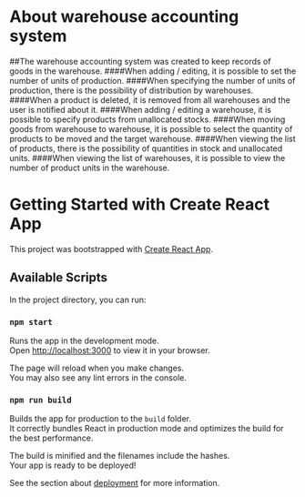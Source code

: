# About warehouse accounting system

##The warehouse accounting system was created to keep records of goods in the warehouse.
####When adding / editing, it is possible to set the number of units of production.
####When specifying the number of units of production, there is the possibility of distribution by warehouses.
####When a product is deleted, it is removed from all warehouses and the user is notified about it.
####When adding / editing a warehouse, it is possible to specify products from unallocated stocks.
####When moving goods from warehouse to warehouse, it is possible to select the quantity of products to be moved and the target warehouse.
####When viewing the list of products, there is the possibility of quantities in stock and unallocated units.
####When viewing the list of warehouses, it is possible to view the number of product units in the warehouse.

# Getting Started with Create React App

This project was bootstrapped with [Create React App](https://github.com/facebook/create-react-app).

## Available Scripts

In the project directory, you can run:

### `npm start`

Runs the app in the development mode.\
Open [http://localhost:3000](http://localhost:3000) to view it in your browser.

The page will reload when you make changes.\
You may also see any lint errors in the console.

### `npm run build`

Builds the app for production to the `build` folder.\
It correctly bundles React in production mode and optimizes the build for the best performance.

The build is minified and the filenames include the hashes.\
Your app is ready to be deployed!

See the section about [deployment](https://facebook.github.io/create-react-app/docs/deployment) for more information.

